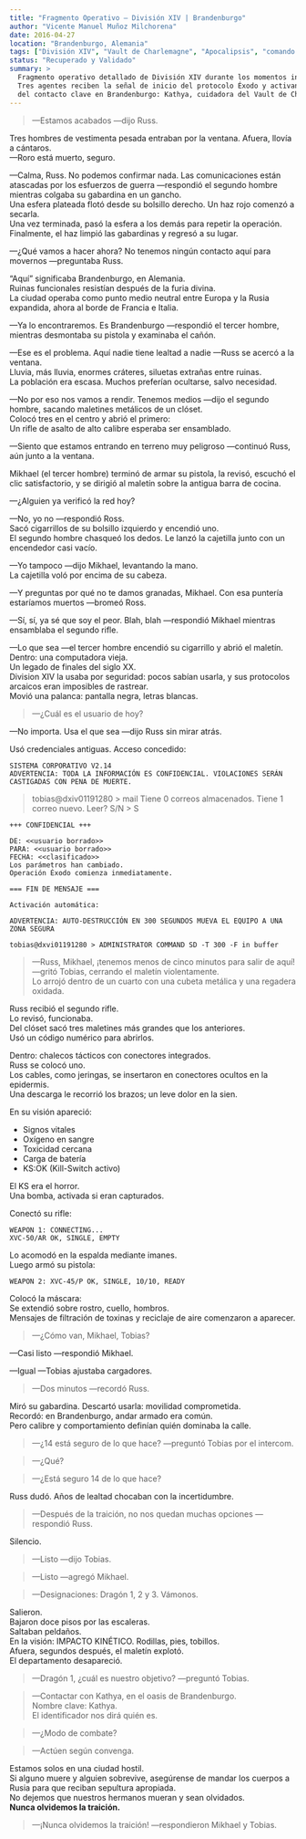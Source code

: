 ```yaml
---
title: "Fragmento Operativo — División XIV | Brandenburgo"
author: "Vicente Manuel Muñoz Milchorena"
date: 2016-04-27
location: "Brandenburgo, Alemania"
tags: ["División XIV", "Vault de Charlemagne", "Apocalipsis", "comando Dragon"]
status: "Recuperado y Validado"
summary: >
  Fragmento operativo detallado de División XIV durante los momentos iniciales de la Apoteosis.
  Tres agentes reciben la señal de inicio del protocolo Éxodo y activan sus sistemas para el rescate
  del contacto clave en Brandenburgo: Kathya, cuidadora del Vault de Charlemagne.
---
```


> —Estamos acabados —dijo Russ.

Tres hombres de vestimenta pesada entraban por la ventana. Afuera, llovía a cántaros.  
—Roro está muerto, seguro.

—Calma, Russ. No podemos confirmar nada. Las comunicaciones están atascadas por los esfuerzos de guerra —respondió el segundo hombre mientras colgaba su gabardina en un gancho.  
Una esfera plateada flotó desde su bolsillo derecho. Un haz rojo comenzó a secarla.  
Una vez terminada, pasó la esfera a los demás para repetir la operación. Finalmente, el haz limpió las gabardinas y regresó a su lugar.

—¿Qué vamos a hacer ahora? No tenemos ningún contacto aquí para movernos —preguntaba Russ.

“Aquí” significaba Brandenburgo, en Alemania.  
Ruinas funcionales resistían después de la furia divina.  
La ciudad operaba como punto medio neutral entre Europa y la Rusia expandida, ahora al borde de Francia e Italia.

—Ya lo encontraremos. Es Brandenburgo —respondió el tercer hombre, mientras desmontaba su pistola y examinaba el cañón.

—Ese es el problema. Aquí nadie tiene lealtad a nadie —Russ se acercó a la ventana.  
Lluvia, más lluvia, enormes cráteres, siluetas extrañas entre ruinas.  
La población era escasa. Muchos preferían ocultarse, salvo necesidad.

—No por eso nos vamos a rendir. Tenemos medios —dijo el segundo hombre, sacando maletines metálicos de un clóset.  
Colocó tres en el centro y abrió el primero:  
Un rifle de asalto de alto calibre esperaba ser ensamblado.

—Siento que estamos entrando en terreno muy peligroso —continuó Russ, aún junto a la ventana.

Mikhael (el tercer hombre) terminó de armar su pistola, la revisó, escuchó el clic satisfactorio, y se dirigió al maletín sobre la antigua barra de cocina.

—¿Alguien ya verificó la red hoy?

—No, yo no —respondió Ross.  
Sacó cigarrillos de su bolsillo izquierdo y encendió uno.  
El segundo hombre chasqueó los dedos. Le lanzó la cajetilla junto con un encendedor casi vacío.

—Yo tampoco —dijo Mikhael, levantando la mano.  
La cajetilla voló por encima de su cabeza.

—Y preguntas por qué no te damos granadas, Mikhael. Con esa puntería estaríamos muertos —bromeó Ross.

—Sí, sí, ya sé que soy el peor. Blah, blah —respondió Mikhael mientras ensamblaba el segundo rifle.

—Lo que sea —el tercer hombre encendió su cigarrillo y abrió el maletín.  
Dentro: una computadora vieja.  
Un legado de finales del siglo XX.  
Division XIV la usaba por seguridad: pocos sabían usarla, y sus protocolos arcaicos eran imposibles de rastrear.  
Movió una palanca: pantalla negra, letras blancas.

> —¿Cuál es el usuario de hoy?

—No importa. Usa el que sea —dijo Russ sin mirar atrás.

Usó credenciales antiguas. Acceso concedido:

```
SISTEMA CORPORATIVO V2.14
ADVERTENCIA: TODA LA INFORMACIÓN ES CONFIDENCIAL. VIOLACIONES SERÁN CASTIGADAS CON PENA DE MUERTE.
```

> tobias@dxiv01191280 > mail
> Tiene 0 correos almacenados.
> Tiene 1 correo nuevo.
> Leer? S/N > S

```
+++ CONFIDENCIAL +++ 

DE: <<usuario borrado>> 
PARA: <<usuario borrado>> 
FECHA: <<clasificado>>
Los parámetros han cambiado.
Operación Éxodo comienza inmediatamente. 

=== FIN DE MENSAJE ===

Activación automática:

ADVERTENCIA: AUTO-DESTRUCCIÓN EN 300 SEGUNDOS MUEVA EL EQUIPO A UNA ZONA SEGURA

tobias@dxvi01191280 > ADMINISTRATOR COMMAND SD -T 300 -F in buffer

```


> —Russ, Mikhael, ¡tenemos menos de cinco minutos para salir de aquí! —gritó Tobias, cerrando el maletín violentamente.  
Lo arrojó dentro de un cuarto con una cubeta metálica y una regadera oxidada.

Russ recibió el segundo rifle.  
Lo revisó, funcionaba.  
Del clóset sacó tres maletines más grandes que los anteriores.  
Usó un código numérico para abrirlos.

Dentro: chalecos tácticos con conectores integrados.  
Russ se colocó uno.  
Los cables, como jeringas, se insertaron en conectores ocultos en la epidermis.  
Una descarga le recorrió los brazos; un leve dolor en la sien.

En su visión apareció:

- Signos vitales  
- Oxígeno en sangre  
- Toxicidad cercana  
- Carga de batería  
- KS:OK (Kill-Switch activo)

El KS era el horror.  
Una bomba, activada si eran capturados.

Conectó su rifle:

```
WEAPON 1: CONNECTING...
XVC-50/AR OK, SINGLE, EMPTY
```

Lo acomodó en la espalda mediante imanes.  
Luego armó su pistola:

```
WEAPON 2: XVC-45/P OK, SINGLE, 10/10, READY
```


Colocó la máscara:  
Se extendió sobre rostro, cuello, hombros.  
Mensajes de filtración de toxinas y reciclaje de aire comenzaron a aparecer.

> —¿Cómo van, Mikhael, Tobias?

—Casi listo —respondió Mikhael.

—Igual —Tobias ajustaba cargadores.

> —Dos minutos —recordó Russ.

Miró su gabardina. Descartó usarla: movilidad comprometida.  
Recordó: en Brandenburgo, andar armado era común.  
Pero calibre y comportamiento definían quién dominaba la calle.

> —¿14 está seguro de lo que hace? —preguntó Tobias por el intercom.

> —¿Qué?

> —¿Está seguro 14 de lo que hace?

Russ dudó. Años de lealtad chocaban con la incertidumbre.

> —Después de la traición, no nos quedan muchas opciones —respondió Russ.

Silencio.

> —Listo —dijo Tobias.

> —Listo —agregó Mikhael.

> —Designaciones: Dragón 1, 2 y 3. Vámonos.

Salieron.  
Bajaron doce pisos por las escaleras.  
Saltaban peldaños.  
En la visión: IMPACTO KINÉTICO. Rodillas, pies, tobillos.  
Afuera, segundos después, el maletín explotó.  
El departamento desapareció.

> —Dragón 1, ¿cuál es nuestro objetivo? —preguntó Tobias.

> —Contactar con Kathya, en el oasis de Brandenburgo.  
Nombre clave: Kathya.  
El identificador nos dirá quién es.

> —¿Modo de combate?

> —Actúen según convenga.

Estamos solos en una ciudad hostil.  
Si alguno muere y alguien sobrevive, asegúrense de mandar los cuerpos a Rusia para que reciban sepultura apropiada.  
No dejemos que nuestros hermanos mueran y sean olvidados.  
**Nunca olvidemos la traición.**

> —¡Nunca olvidemos la traición! —respondieron Mikhael y Tobias.

